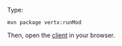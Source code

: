 Type:

```
mvn package vertx:runMod
```

Then, open the [client](http://jsbin.com/lelaba/1/watch?js,console) in your browser.